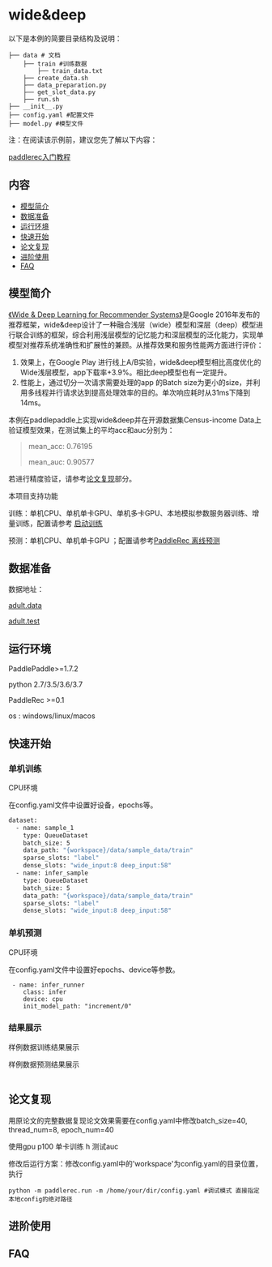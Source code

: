 # wide&deep

以下是本例的简要目录结构及说明： 

```
├── data # 文档
	├── train #训练数据
		├── train_data.txt
	├── create_data.sh
	├── data_preparation.py
	├── get_slot_data.py
	├── run.sh
├── __init__.py 
├── config.yaml #配置文件
├── model.py #模型文件
```

注：在阅读该示例前，建议您先了解以下内容：

[paddlerec入门教程](https://github.com/PaddlePaddle/PaddleRec/blob/master/README.md)

## 内容

- [模型简介](https://github.com/PaddlePaddle/PaddleRec/tree/master/models/rank/fibinet#模型简介)
- [数据准备](https://github.com/PaddlePaddle/PaddleRec/tree/master/models/rank/fibinet#数据准备)
- [运行环境](https://github.com/PaddlePaddle/PaddleRec/tree/master/models/rank/fibinet#运行环境)
- [快速开始](https://github.com/PaddlePaddle/PaddleRec/tree/master/models/rank/fibinet#快速开始)
- [论文复现](https://github.com/PaddlePaddle/PaddleRec/tree/master/models/rank/fibinet#论文复现)
- [进阶使用](https://github.com/PaddlePaddle/PaddleRec/tree/master/models/rank/fibinet#进阶使用)
- [FAQ](https://github.com/PaddlePaddle/PaddleRec/tree/master/models/rank/fibinet#FAQ)

## 模型简介

[《Wide & Deep Learning for Recommender Systems》]( https://arxiv.org/pdf/1606.07792.pdf)是Google 2016年发布的推荐框架，wide&deep设计了一种融合浅层（wide）模型和深层（deep）模型进行联合训练的框架，综合利用浅层模型的记忆能力和深层模型的泛化能力，实现单模型对推荐系统准确性和扩展性的兼顾。从推荐效果和服务性能两方面进行评价：

1. 效果上，在Google Play 进行线上A/B实验，wide&deep模型相比高度优化的Wide浅层模型，app下载率+3.9%。相比deep模型也有一定提升。
2. 性能上，通过切分一次请求需要处理的app 的Batch size为更小的size，并利用多线程并行请求达到提高处理效率的目的。单次响应耗时从31ms下降到14ms。

本例在paddlepaddle上实现wide&deep并在开源数据集Census-income Data上验证模型效果，在测试集上的平均acc和auc分别为：

> mean_acc: 0.76195
>
> mean_auc: 0.90577

若进行精度验证，请参考[论文复现](https://github.com/PaddlePaddle/PaddleRec/tree/master/models/rank/fibinet#论文复现)部分。

本项目支持功能

训练：单机CPU、单机单卡GPU、单机多卡GPU、本地模拟参数服务器训练、增量训练，配置请参考 [启动训练](https://github.com/PaddlePaddle/PaddleRec/blob/master/doc/train.md)

预测：单机CPU、单机单卡GPU ；配置请参考[PaddleRec 离线预测](https://github.com/PaddlePaddle/PaddleRec/blob/master/doc/predict.md)

## 数据准备

数据地址： 

[adult.data](https://archive.ics.uci.edu/ml/machine-learning-databases/adult/adult.data)

[adult.test](https://archive.ics.uci.edu/ml/machine-learning-databases/adult/adult.test)

## 运行环境

PaddlePaddle>=1.7.2

python 2.7/3.5/3.6/3.7

PaddleRec >=0.1

os : windows/linux/macos

## 快速开始

### 单机训练

CPU环境

在config.yaml文件中设置好设备，epochs等。

```sh
dataset:
  - name: sample_1
    type: QueueDataset
    batch_size: 5
    data_path: "{workspace}/data/sample_data/train"
    sparse_slots: "label"
    dense_slots: "wide_input:8 deep_input:58"
  - name: infer_sample
    type: QueueDataset
    batch_size: 5
    data_path: "{workspace}/data/sample_data/train"
    sparse_slots: "label"
    dense_slots: "wide_input:8 deep_input:58"              
```

### 单机预测

CPU环境

在config.yaml文件中设置好epochs、device等参数。

```
 - name: infer_runner
    class: infer
    device: cpu
    init_model_path: "increment/0"
```

### 结果展示

样例数据训练结果展示

样例数据预测结果展示

```

```

## 论文复现

用原论文的完整数据复现论文效果需要在config.yaml中修改batch_size=40, thread_num=8, epoch_num=40

使用gpu p100 单卡训练 h 测试auc

修改后运行方案：修改config.yaml中的'workspace'为config.yaml的目录位置，执行

```
python -m paddlerec.run -m /home/your/dir/config.yaml #调试模式 直接指定本地config的绝对路径
```

## 进阶使用

## FAQ
